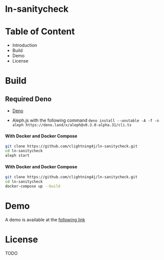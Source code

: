 # ln-sanitycheck

# Table of Content

- Introduction
- Build
- Demo
- License

# Build

## Required Deno

- [Deno](https://deno.land/manual/getting_started/installation)

- Aleph.js with the following command `deno install --unstable -A -f -n aleph https://deno.land/x/aleph@v0.3.0-alpha.31/cli.ts`

#### With Docker and Docker Compose

```bash
git clone https://github.com/clightning4j/ln-sanitycheck.git
cd ln-sanitycheck
aleph start
```

#### With Docker and Docker Compose

```bash
git clone https://github.com/clightning4j/ln-sanitycheck.git
cd ln-sanitycheck
docker-compose up --build
```

# Demo

A demo is available at the [following link](https://bruce.bublina.eu.org/)

# License

TODO